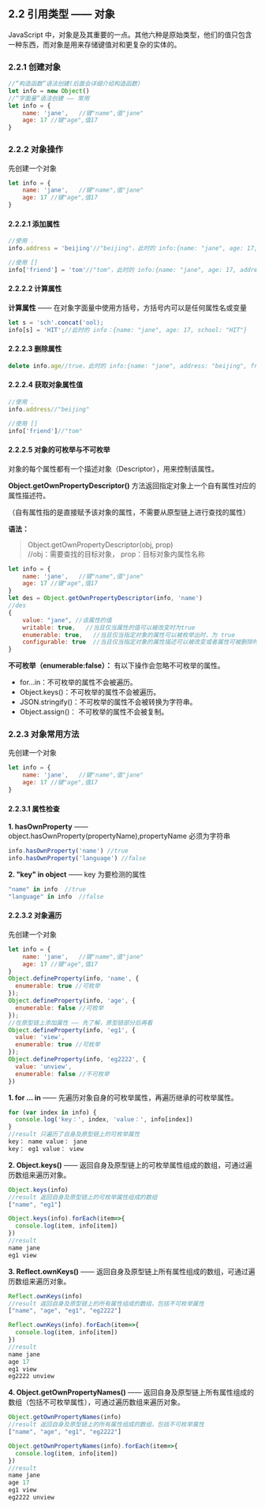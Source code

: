 ## 2.2 引用类型 —— 对象
JavaScript 中，对象是及其重要的一点。其他六种是原始类型，他们的值只包含一种东西，而对象是用来存储键值对和更复杂的实体的。
### 2.2.1 创建对象
```javascript
//“构造函数”语法创建(后面会详细介绍构造函数)
let info = new Object()
//“字面量”语法创建 —— 常用
let info = {
    name: 'jane',   //键"name",值"jane"
    age: 17 //键"age",值17
}
```

### 2.2.2 对象操作
先创建一个对象
```javascript
let info = {
    name: 'jane',   //键"name",值"jane"
    age: 17 //键"age",值17
}
```
#### 2.2.2.1 添加属性
```javascript
//使用 .
info.address = 'beijing'//"beijing"，此时的 info:{name: "jane", age: 17, address: "beijing"}

//使用 []
info['friend'] = 'tom'//"tom"，此时的 info:{name: "jane", age: 17, address: "beijing", friend: "tom"}
```

#### 2.2.2.2 计算属性
**计算属性** —— 在对象字面量中使用方括号，方括号内可以是任何属性名或变量

```javascript
let s = 'sch'.concat('ool);
info[s] = 'HIT';//此时的 info：{name: "jane", age: 17, school: "HIT"}
```

#### 2.2.2.3 删除属性
```javascript
delete info.age//true，此时的 info:{name: "jane", address: "beijing", friend: "tom"}
```

#### 2.2.2.4 获取对象属性值
```javascript
//使用 .
info.address//"beijing"

//使用 []
info['friend']//"tom"
```

#### 2.2.2.5 对象的可枚举与不可枚举
对象的每个属性都有一个描述对象（Descriptor），用来控制该属性。

**Object.getOwnPropertyDescriptor()** 方法返回指定对象上一个自有属性对应的属性描述符。

（自有属性指的是直接赋予该对象的属性，不需要从原型链上进行查找的属性）

**语法：**
> Object.getOwnPropertyDescriptor(obj, prop)   
//obj：需要查找的目标对象， prop：目标对象内属性名称

```javascript
let info = {
    name: 'jane',   //键"name",值"jane"
    age: 17 //键"age",值17
}
let des = Object.getOwnPropertyDescriptor(info, 'name')
//des
{
    value: "jane", //该属性的值
    writable: true,   //当且仅当属性的值可以被改变时为true
    enumerable: true,   //当且仅当指定对象的属性可以被枚举出时，为 true
    configurable: true  //当且仅当指定对象的属性描述可以被改变或者属性可被删除时，为true
}
```
**不可枚举（enumerable:false）：** 有以下操作会忽略不可枚举的属性。
* for...in：不可枚举的属性不会被遍历。
* Object.keys()：不可枚举的属性不会被遍历。
* JSON.stringify()：不可枚举的属性不会被转换为字符串。
* Object.assign()： 不可枚举的属性不会被复制。

### 2.2.3 对象常用方法
先创建一个对象
```javascript
let info = {
    name: 'jane',   //键"name",值"jane"
    age: 17 //键"age",值17
}
```

#### 2.2.3.1 属性检查
**1. hasOwnProperty** —— object.hasOwnProperty(propertyName),propertyName 必须为字符串
```javascript
info.hasOwnProperty('name') //true
info.hasOwnProperty('language') //false
```

**2. "key" in object** —— key 为要检测的属性
```javascript
"name" in info  //true
"language" in info  //false
```

#### 2.2.3.2 对象遍历

先创建一个对象

```javascript
let info = {
    name: 'jane',   //键"name",值"jane"
    age: 17 //键"age",值17
}
Object.defineProperty(info, 'name', {
  enumerable: true //可枚举
});
Object.defineProperty(info, 'age', {
  enumerable: false //可枚举
});
//在原型链上添加属性 —— 先了解，原型链部分后再看
Object.defineProperty(info, 'eg1', {
  value: 'view',
  enumerable: true //可枚举
});
Object.defineProperty(info, 'eg2222', {
  value: 'unview',
  enumerable: false //不可枚举
})
```

**1. for ... in** —— 先遍历对象自身的可枚举属性，再遍历继承的可枚举属性。
```javascript
for (var index in info) {
  console.log('key：', index, 'value：', info[index])
}
//result 只遍历了自身及原型链上的可枚举属性
key： name value： jane
key： eg1 value： view
```

**2. Object.keys()** —— 返回自身及原型链上的可枚举属性组成的数组，可通过遍历数组来遍历对象。
```javascript
Object.keys(info)
//result 返回自身及原型链上的可枚举属性组成的数组
["name", "eg1"]

Object.keys(info).forEach(item=>{
  console.log(item, info[item])
})
//result
name jane
eg1 view
```

**3. Reflect.ownKeys()** —— 返回自身及原型链上所有属性组成的数组，可通过遍历数组来遍历对象。
```javascript
Reflect.ownKeys(info)
//result 返回自身及原型链上的所有属性组成的数组，包括不可枚举属性
["name", "age", "eg1", "eg2222"]

Reflect.ownKeys(info).forEach(item=>{
  console.log(item, info[item])
})
//result
name jane
age 17
eg1 view
eg2222 unview
```

**4. Object.getOwnPropertyNames()** —— 返回自身及原型链上所有属性组成的数组（包括不可枚举属性），可通过遍历数组来遍历对象。
```javascript
Object.getOwnPropertyNames(info)
//result 返回自身及原型链上的所有属性组成的数组，包括不可枚举属性
["name", "age", "eg1", "eg2222"]

Object.getOwnPropertyNames(info).forEach(item=>{
  console.log(item, info[item])
})
//result
name jane
age 17
eg1 view
eg2222 unview
```


